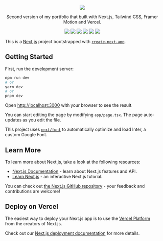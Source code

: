 <p align="center">
   <div align="center">
      <img src="https://github.com/decimozs/v2-d7holic/assets/106976520/007c4f4c-6e6a-4db2-9754-6c421e7ba96c"/>
   </div>
   <p align="center">Second version of my portfolio that built with Next.js, Tailwind CSS, Framer Motion and Vercel.</p>
   <div align="center">
      <img src="https://img.shields.io/badge/typescript-%23007ACC.svg?style=for-the-badge&logo=typescript&logoColor=white"/>
      <img src="https://img.shields.io/badge/react-%2320232a.svg?style=for-the-badge&logo=react&logoColor=%2361DAFB"/>
      <img src="https://img.shields.io/badge/Next-black?style=for-the-badge&logo=next.js&logoColor=white"/>
      <img src="https://img.shields.io/badge/tailwindcss-%2338B2AC.svg?style=for-the-badge&logo=tailwind-css&logoColor=white"/>
      <img src="https://img.shields.io/badge/Framer-black?style=for-the-badge&logo=framer&logoColor=blue"/>
      <img src="https://img.shields.io/badge/vercel-%23000000.svg?style=for-the-badge&logo=vercel&logoColor=white"/>
   </div>
</p>

This is a [Next.js](https://nextjs.org/) project bootstrapped with [`create-next-app`](https://github.com/vercel/next.js/tree/canary/packages/create-next-app).

## Getting Started

First, run the development server:

```bash
npm run dev
# or
yarn dev
# or
pnpm dev
```

Open [http://localhost:3000](http://localhost:3000) with your browser to see the result.

You can start editing the page by modifying `app/page.tsx`. The page auto-updates as you edit the file.

This project uses [`next/font`](https://nextjs.org/docs/basic-features/font-optimization) to automatically optimize and load Inter, a custom Google Font.

## Learn More

To learn more about Next.js, take a look at the following resources:

- [Next.js Documentation](https://nextjs.org/docs) - learn about Next.js features and API.
- [Learn Next.js](https://nextjs.org/learn) - an interactive Next.js tutorial.

You can check out [the Next.js GitHub repository](https://github.com/vercel/next.js/) - your feedback and contributions are welcome!

## Deploy on Vercel

The easiest way to deploy your Next.js app is to use the [Vercel Platform](https://vercel.com/new?utm_medium=default-template&filter=next.js&utm_source=create-next-app&utm_campaign=create-next-app-readme) from the creators of Next.js.

Check out our [Next.js deployment documentation](https://nextjs.org/docs/deployment) for more details.
